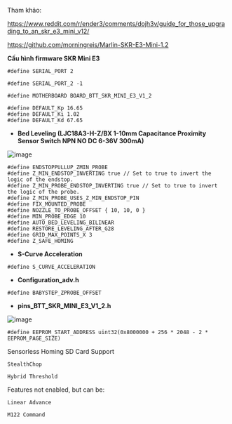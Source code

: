 Tham khảo:

https://www.reddit.com/r/ender3/comments/dojh3v/guide_for_those_upgrading_to_an_skr_e3_mini_v12/

https://github.com/morningreis/Marlin-SKR-E3-Mini-1.2

**Cấu hình firmware SKR Mini E3** 

  ```
  #define SERIAL_PORT 2
  
  #define SERIAL_PORT_2 -1
  
  #define MOTHERBOARD BOARD_BTT_SKR_MINI_E3_V1_2
  
  #define DEFAULT_Kp 16.65
  #define DEFAULT_Ki 1.02
  #define DEFAULT_Kd 67.65
```

- **Bed Leveling (LJC18A3-H-Z/BX 1-10mm Capacitance Proximity Sensor Switch NPN NO DC 6-36V 300mA)** 

![image](https://user-images.githubusercontent.com/38026441/69208082-d37d1500-0b84-11ea-84b3-9ad97b7f2e6d.png)

```
#define ENDSTOPPULLUP_ZMIN_PROBE
#define Z_MIN_ENDSTOP_INVERTING true // Set to true to invert the logic of the endstop.
#define Z_MIN_PROBE_ENDSTOP_INVERTING true // Set to true to invert the logic of the probe.
#define Z_MIN_PROBE_USES_Z_MIN_ENDSTOP_PIN
#define FIX_MOUNTED_PROBE
#define NOZZLE_TO_PROBE_OFFSET { 10, 10, 0 }
#define MIN_PROBE_EDGE 10
#define AUTO_BED_LEVELING_BILINEAR
#define RESTORE_LEVELING_AFTER_G28
#define GRID_MAX_POINTS_X 3
#define Z_SAFE_HOMING
```

- **S-Curve Acceleration** 
```
#define S_CURVE_ACCELERATION
```

- **Configuration_adv.h** 

```
#define BABYSTEP_ZPROBE_OFFSET
 ```

- **pins_BTT_SKR_MINI_E3_V1_2.h** 

![image](https://user-images.githubusercontent.com/38026441/69303653-5fa83e80-0c50-11ea-96b0-f5c408921d3f.png)

```
#define EEPROM_START_ADDRESS uint32(0x8000000 + 256 * 2048 - 2 * EEPROM_PAGE_SIZE)
```

Sensorless Homing
    SD Card Support

    StealthChop

    Hybrid Threshold

Features not enabled, but can be:

    Linear Advance

    M122 Command
